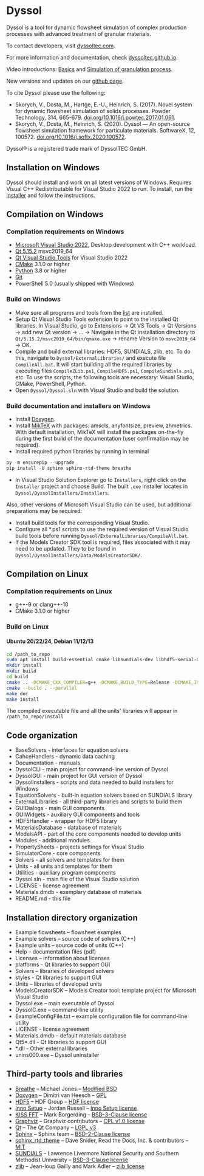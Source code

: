 # Dyssol

Dyssol is a tool for dynamic flowsheet simulation of complex production processes with advanced treatment of granular materials.

To contact developers, visit [dyssoltec.com](https://www.dyssoltec.com/).

For more information and documentation, check [dyssoltec.github.io](https://dyssoltec.github.io/Dyssol-open/).

Video introductions: [Basics](https://youtu.be/IHzr0NVYW6M) and [Simulation of granulation process](https://youtu.be/ni54JwvCVDc).

New versions and updates on our [github page](https://github.com/DyssolTEC/Dyssol-open/releases).

To cite Dyssol please use the following:

- Skorych, V., Dosta, M., Hartge, E.-U., Heinrich, S. (2017). Novel system for dynamic flowsheet simulation of solids processes. Powder Technology, 314, 665-679. [doi.org/10.1016/j.powtec.2017.01.061](https://doi.org/10.1016/j.powtec.2017.01.061).
- Skorych, V., Dosta, M., Heinrich, S. (2020). Dyssol — An open-source flowsheet simulation framework for particulate materials. SoftwareX, 12, 100572. [doi.org/10.1016/j.softx.2020.100572](https://doi.org/10.1016/j.softx.2020.100572).

Dyssol® is a registered trade mark of DyssolTEC GmbH.

## Installation on Windows

Dyssol should install and work on all latest versions of Windows.
Requires Visual C++ Redistributable for Visual Studio 2022 to run.
To install, run the [installer](https://github.com/DyssolTEC/Dyssol-open/releases) and follow the instructions.

## Compilation on Windows

### Compilation requirements on Windows

- [Microsoft Visual Studio 2022](https://visualstudio.microsoft.com/downloads/), Desktop development with C++ workload.
- [Qt 5.15.2](https://www.qt.io/download-qt-installer) msvc2019_64
- [Qt Visual Studio Tools](https://marketplace.visualstudio.com/items?itemName=TheQtCompany.QtVisualStudioTools2022) for Visual Studio 2022
- [CMake](https://cmake.org/download/) 3.1.0 or higher
- [Python](https://www.python.org/downloads/) 3.8 or higher
- [Git](https://git-scm.com/download/win)
- PowerShell 5.0 (usually shipped with Windows)

### Build on Windows

- Make sure all programs and tools from the [list](#compilation-requirements-on-windows) are installed.
- Setup Qt Visual Studio Tools extension to point to the installed Qt libraries. In Visual Studio, go to Extensions → Qt VS Tools → Qt Versions → add new Qt version → ... → Navigate in the Qt installation directory to `Qt/5.15.2/msvc2019_64/bin/qmake.exe` → rename Version to `msvc2019_64` → OK.
- Compile and build external libraries: HDF5, SUNDIALS, zlib, etc. To do this, navigate to `Dyssol/ExternalLibraries/` and execute file `CompileAll.bat`. It will start building all the required libraries by executing files `CompileZLib.ps1`, `CompileHDF5.ps1`, `CompileSundials.ps1`, etc. To use the scripts, the following tools are necessary: Visual Studio, CMake, PowerShell, Python.
- Open `Dyssol/Dyssol.sln` with Visual Studio and build the solution.

### Build documentation and installers on Windows

- Install [Doxygen](https://www.doxygen.nl/download.html).
- Install [MikTeX](https://miktex.org/download) with packages: amscls, anyfontsize, preview, zhmetrics. With default installation, MikTeX will install the packages on-the-fly during the first build of the documentation (user confirmation may be required).
- Install required python libraries by running in terminal
```powershell
py -m ensurepip --upgrade
pip install -U sphinx sphinx-rtd-theme breathe
```
- In Visual Studio Solution Explorer go to `Installers`, right click on the `Installer` project and choose Build. The built `.exe` installer locates in `Dyssol/DyssolInstallers/Installers`. 

Also, other versions of Microsoft Visual Studio can be used, but additional preparations may be required:

- Install build tools for the corresponding Visual Studio.
- Configure all *.ps1 scripts to use the required version of Visual Studio build tools before running `Dyssol/ExternalLibraries/CompileAll.bat`.
- If the Models Creator SDK tool is required, files associated with it may need to be updated. They to be found in `Dyssol/DyssolInstallers/Data/ModelsCreatorSDK/`.

## Compilation on Linux

### Compilation requirements on Linux

- g++-9 or clang++-10
- CMake 3.1.0 or higher

### Build on Linux

#### Ubuntu 20/22/24, Debian 11/12/13
```sh
cd /path_to_repo
sudo apt install build-essential cmake libsundials-dev libhdf5-serial-dev libqt5opengl5-dev libgraphviz-dev libopenmpi-dev doxygen python3-sphinx python3-sphinx-rtd-theme python3-breathe texlive-latex-extra
mkdir install
mkdir build
cd build
cmake .. -DCMAKE_CXX_COMPILER=g++ -DCMAKE_BUILD_TYPE=Release -DCMAKE_INSTALL_PREFIX=../install
cmake --build . --parallel
make doc
make install
```

The compiled executable file and all the units' libraries will appear in `/path_to_repo/install`

## Code organization

- BaseSolvers - interfaces for equation solvers
- CahceHandlers - dynamic data caching
- Documentation - manuals
- DyssolCLI - main project for command-line version of Dyssol
- DyssolGUI - main project for GUI version of Dyssol
- DyssolInstallers - scripts and data needed to build installers for Windows
- EquationSolvers - built-in equation solvers based on SUNDIALS library
- ExternalLibraries - all third-party libraries and scripts to build them
- GUIDialogs - main GUI components
- GUIWidgets - auxiliary GUI components and tools
- HDF5Handler - wrapper for HDF5 library
- MaterialsDatabase - database of materials
- ModelsAPI - part of the core components needed to develop units
- Modules - additional modules
- PropertySheets - projects settings for Visual Studio
- SimulatorCore - core components
- Solvers - all solvers and templates for them
- Units - all units and templates for them
- Utilities - auxiliary program components
- Dyssol.sln - main file of the Visual Studio solution
- LICENSE - license agreement
- Materials.dmdb - exemplary database of materials
- README.md - this file

## Installation directory organization

- Example flowsheets – flowsheet examples
- Example solvers – source code of solvers (C++)
- Example units – source code of units (C++)
- Help – documentation files (pdf)
- Licenses – information about licenses 
- platforms - Qt libraries to support GUI
- Solvers – libraries of developed solvers
- styles - Qt libraries to support GUI
- Units – libraries of developed units
- ModelsCreatorSDK – Models Creator tool: template project for Microsoft Visual Studio 
- Dyssol.exe – main executable of Dyssol
- DyssolC.exe – command-line utility
- ExampleConfigFile.txt – example configuration file for command-line utility
- LICENSE - license agreement
- Materials.dmdb – default materials database
- Qt5*.dll - Qt libraries to support GUI
- *.dll - Other external libraries
- unins000.exe – Dyssol uninstaller

## Third-party tools and libraries

- [Breathe](https://www.breathe-doc.org/) – Michael Jones – [Modified BSD](https://github.com/breathe-doc/breathe/blob/main/LICENSE)
- [Doxygen](https://www.doxygen.nl) – Dimitri van Heesch – [GPL](https://github.com/doxygen/doxygen/blob/master/LICENSE)
- [HDF5](https://www.hdfgroup.org/downloads/hdf5/) – HDF Group – [HDF license](https://support.hdfgroup.org/ftp/HDF5/releases/COPYING)
- [Inno Setup](https://jrsoftware.org/isinfo.php) – Jordan Russell – [Inno Setup license](http://www.jrsoftware.org/files/is/license.txt)
- [KISS FFT](https://github.com/mborgerding/kissfft) – Mark Borgerding – [BSD-3-Clause license](https://github.com/mborgerding/kissfft/blob/master/COPYING)
- [Graphviz](https://graphviz.org/) – Graphviz contributors – [CPL v1.0 license](https://graphviz.org/license/)
- [Qt](https://www.qt.io/) – The Qt Company – [LGPL v3](https://doc.qt.io/qt-5/lgpl.html)
- [Sphinx](https://www.sphinx-doc.org/en/master/) – Sphinx team – [BSD-2-Clause license](https://github.com/sphinx-doc/sphinx/blob/master/LICENSE)
- [sphinx_rtd_theme](https://sphinx-rtd-theme.readthedocs.io/en/stable/) – Dave Snider, Read the Docs, Inc. & contributors – [MIT](https://github.com/readthedocs/sphinx_rtd_theme/blob/master/LICENSE)
- [SUNDIALS](https://computing.llnl.gov/projects/sundials/) – Lawrence Livermore National Security and Southern Methodist University – [BSD-3-Clause license](https://computing.llnl.gov/projects/sundials/license)
- [zlib](https://www.zlib.net/) – Jean-loup Gailly and Mark Adler – [zlib license](https://www.zlib.net/zlib_license.html)
